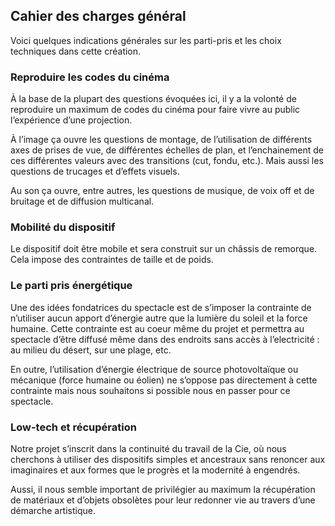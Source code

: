 ## Cahier des charges général

Voici quelques indications générales sur les parti-pris et les choix techniques dans cette création.

### Reproduire les codes du cinéma

À la base de la plupart des questions évoquées ici, il y a la volonté de reproduire un maximum de codes du cinéma pour faire vivre au public l’expérience d’une projection.

À l’image ça ouvre les questions de montage, de l’utilisation de différents axes de prises de vue, de différentes échelles de plan, et l’enchainement de ces différentes valeurs avec des transitions (cut, fondu, etc.). Mais aussi les questions de trucages et d’effets visuels.

Au son ça ouvre, entre autres, les questions de musique, de voix off et de bruitage et de diffusion multicanal.

### Mobilité du dispositif

Le dispositif doit être mobile et sera construit sur un châssis de remorque. Cela impose des contraintes de taille et de poids.

### Le parti pris énergétique

Une des idées fondatrices du spectacle est de s’imposer la contrainte de n’utiliser aucun apport d’énergie autre que la lumière du soleil et la force humaine. Cette contrainte est au coeur même du projet et permettra au spectacle d’être diffusé même dans des endroits sans accès à l’electricité : au milieu du désert, sur une plage, etc.

En outre, l’utilisation d’énergie électrique de source photovoltaïque ou mécanique (force humaine ou éolien) ne s’oppose pas directement à cette contrainte mais nous souhaitons si possible nous en passer pour ce spectacle.

### Low-tech et récupération

Notre projet s’inscrit dans la continuité du travail de la Cie, où nous cherchons à utiliser des dispositifs simples et ancestraux sans renoncer aux imaginaires et aux formes que le progrès et la modernité à engendrés.

Aussi, il nous semble important de privilégier au maximum la récupération de matériaux et d’objets obsolètes pour leur redonner vie au travers d’une démarche artistique.
